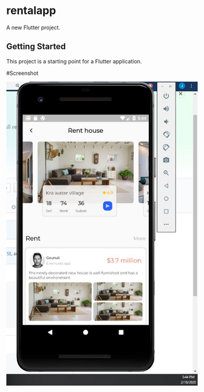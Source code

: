 # rentalapp

A new Flutter project.

## Getting Started

This project is a starting point for a Flutter application.


#Screenshot

![home_page](https://github.com/Davies-K/flutter-rentalapp/blob/master/screenshots/home.JPG)
